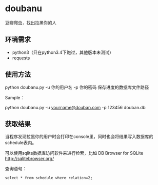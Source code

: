 # doubanu
豆瓣爬虫，找出拉黑你的人

## 环境需求
- python3（只在python3.4下跑过，其他版本未测试）
- requests

## 使用方法
python doubanu.py -u 你的用户名 -p 你的密码 保存进度的数据库文件路径

Sample：

python doubanu.py -u yourname@douban.com -p 123456 douban.db

## 获取结果

当程序发现拉黑你的用户时会打印在console里，同时也会将结果写入数据库的schedule表内。

可以使用sqlite数据库访问软件来进行检索，比如 DB Browser for SQLite http://sqlitebrowser.org/ 

查询语句：

`select * from schedule where relation=2;`
